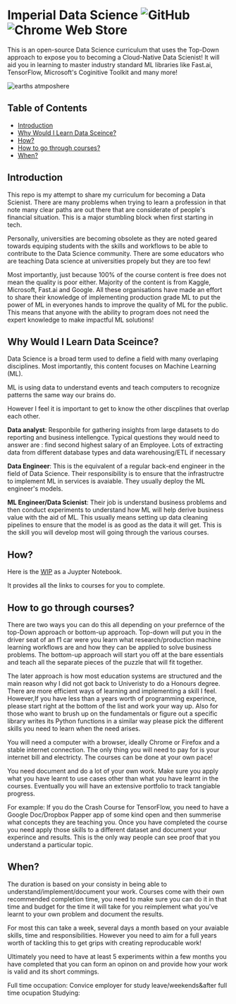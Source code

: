 
# Imperial Data Science  ![GitHub](https://img.shields.io/github/license/mashape/apistatus.svg) ![Chrome Web Store](https://img.shields.io/chrome-web-store/price/ogffaloegjglncjfehdfplabnoondfjo.svg)

This is an open-source Data Science curriculum that uses the Top-Down approach to expose you to becoming a Cloud-Native Data Scienist! It will aid you in learning to master industry standard ML libraries like Fast.ai, TensorFlow, Microsoft's Coginitive Toolkit and many more!


![earths atmposhere](https://images.unsplash.com/photo-1520113412646-04fc68c0bc21?ixlib=rb-0.3.5&ixid=eyJhcHBfaWQiOjEyMDd9&s=d56ec3e30628513fa9b3dc03c68830d5&auto=format&fit=crop&w=1351&q=80)




## Table of Contents

- [Introduction](#introduction)
- [Why Would I Learn Data Sceince?](#why-would-i-learn-data-sceince)
- [How?](#how)
- [How to go through courses?](#how-to-go-through-courses)
- [When?](#when)

## Introduction

This repo is my attempt to share my curriculum for becoming a Data Scienist. There are many problems when trying to learn a profession in that note many clear paths are out there that are considerate of people's financial situation. This is a major stumbling block when first starting in tech. 

Personally, universities are becoming obsolete as they are noted geared towards equiping students with the skills and workflows to be able to contribute to the Data Science community. There are some educators who are teaching Data science at universities propely but they are too few!

Most importantly, just because 100% of the course content is free does not mean the quality is poor either. Majority of the content is from Kaggle, Microsoft, Fast.ai and Google. All these organisations have made an effort to share their knowledge of implementing production grade ML to put the power of ML in everyones hands to improve the quality of ML for the public. This means that anyone with the ability to program does not need the expert knowledge to make impactful ML solutions!


## Why Would I Learn Data Sceince?
Data Science is a broad term used to define a field with many overlaping disciplines. Most importantly, this content focuses on Machine Learning (ML). 

ML is using data to understand events and teach computers to recognize patterns the same way our brains do.

However I feel it is important to get to know the other discplines that overlap each other. 

**Data analyst**: Responbile for gathering insights from large datasets to do reporting and business intellengce. Typical questions they would need to answer are : find second highest salary of an Employee. Lots of extracting data from different database types and data warehousing/ETL if necessary

**Data Engineer**: This is the equivalent of a regular back-end engineer in the field of Data Science. Their responsibility is to ensure that the infrastructre to implement ML in services is avaiable. They usually deploy the ML engineer's models. 

**ML Engineer/Data Scienist**: Their job is understand business problems and then conduct experiments to understand how ML will help derive business value with the aid of ML. This usually means setting up data cleaning pipelines to ensure that the model is as good as the data it will get. This is the skill you will develop most will going through the various courses. 


## How?


Here is the [WIP](https://colab.research.google.com/github/AmoDinho/Imperial-Data-Science/blob/master/Course.ipynb#scrollTo=friM418q4S4-) as a Juypter Notebook. 

It provides all the links to courses for you to complete. 

## How to go through courses?

There are two ways you can do this all depending on your prefernce of the top-Down approach or bottom-up approach. Top-down will put you in the driver seat of an f1 car were you learn what research/production machine learning workflows are and how they can be applied to solve business problems. The bottom-up approach will start you off at the bare essentials and teach all the separate pieces of the puzzle that will fit together. 

The later approach is how most education systems are structured and the main reason why I did not got back to Univeristy to do a Honours degree. There are more efficient ways of learning and implementing a skill I feel. However,If you have less than a years worth of programming experince, please start right at the bottom of the list and work your way up.  Also for those who want to brush up on the fundamentals or figure out a specific library writes its Python functions in a similar way please pick the different skills you need to learn when the need arises.

You will need a computer with a browser, ideally Chrome or Firefox and a stable internet connection. The only thing you will need to pay for is your internet bill and electricty. The courses can be done at your own pace! 

You need document and do a lot of your own work. Make sure you apply what you have learnt to use cases other than what you have learnt in the courses. Eventually you will have an extensive portfolio to track tangiable progress. 

For example: If you do the Crash Course for TensorFlow, you need to have a Google Doc/Dropbox Papper app of some kind open and then summerise what concepts they are teaching you. Once you have completed the course you need apply those skills to a different dataset and document your experince and results. This is the only way people can see proof that you understand a particular topic. 

## When?
The duration is based on your consisty in being able to understand/implement/document your work. Courses come with their own recommended completion time, you need to make sure you can do it in that time and budget for the time it will take for you reimplement what you've learnt to your own problem and document the results. 

For most this can take a week, several days a month based on your avaiable skills, time and responsibilities. However you need to aim for a full years worth of tackling this to get grips with creating reproducable work! 

Ultimately you need to have at least 5 experiments within a few months you have completed that you can form an opinon on and provide how your work is valid and its short commings. 

Full time occupation: Convice employer for study leave/weekends&after full time ocupation
Studying: 

